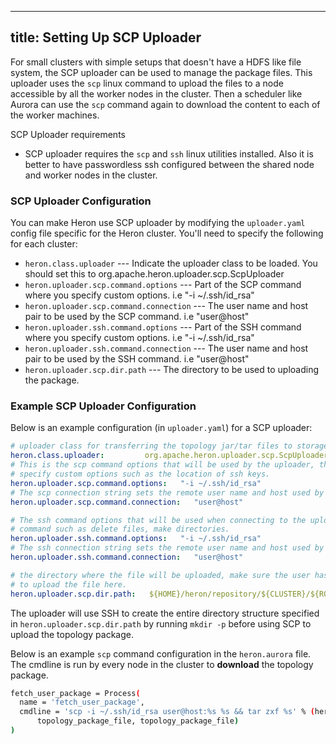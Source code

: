 <!--
    Licensed to the Apache Software Foundation (ASF) under one
    or more contributor license agreements.  See the NOTICE file
    distributed with this work for additional information
    regarding copyright ownership.  The ASF licenses this file
    to you under the Apache License, Version 2.0 (the
    "License"); you may not use this file except in compliance
    with the License.  You may obtain a copy of the License at

      http://www.apache.org/licenses/LICENSE-2.0

    Unless required by applicable law or agreed to in writing,
    software distributed under the License is distributed on an
    "AS IS" BASIS, WITHOUT WARRANTIES OR CONDITIONS OF ANY
    KIND, either express or implied.  See the License for the
    specific language governing permissions and limitations
    under the License.
-->
---
title: Setting Up SCP Uploader
---

For small clusters with simple setups that doesn't have a HDFS like file system, the SCP uploader
can be used to manage the package files. This uploader uses the `scp` linux command to upload the
files to a node accessible by all the worker nodes in the cluster. Then a scheduler like Aurora can
use the `scp` command again to download the content to each of the worker machines.

SCP Uploader requirements

* SCP uploader requires the `scp` and `ssh` linux utilities installed. Also it is better to have
passwordless ssh configured between the shared node and worker nodes in the cluster.

### SCP Uploader Configuration

You can make Heron use SCP uploader by modifying the `uploader.yaml` config file specific
for the Heron cluster. You'll need to specify the following for each cluster:

* `heron.class.uploader` --- Indicate the uploader class to be loaded. You should set this to
org.apache.heron.uploader.scp.ScpUploader
* `heron.uploader.scp.command.options` --- Part of the SCP command where you specify custom options.
i.e "-i ~/.ssh/id_rsa"
* `heron.uploader.scp.command.connection` --- The user name and host pair to be used by the SCP command.
i.e "user@host"
* `heron.uploader.ssh.command.options` --- Part of the SSH command where you specify custom options.
i.e "-i ~/.ssh/id_rsa"
* `heron.uploader.ssh.command.connection` --- The user name and host pair to be used by the SSH command.
i.e "user@host"
* `heron.uploader.scp.dir.path` --- The directory to be used to uploading the package.

### Example SCP Uploader Configuration

Below is an example configuration (in `uploader.yaml`) for a SCP uploader:

```yaml
# uploader class for transferring the topology jar/tar files to storage
heron.class.uploader:         org.apache.heron.uploader.scp.ScpUploader
# This is the scp command options that will be used by the uploader, this can be used to
# specify custom options such as the location of ssh keys.
heron.uploader.scp.command.options:   "-i ~/.ssh/id_rsa"
# The scp connection string sets the remote user name and host used by the uploader.
heron.uploader.scp.command.connection:   "user@host"

# The ssh command options that will be used when connecting to the uploading host to execute
# command such as delete files, make directories.
heron.uploader.ssh.command.options:   "-i ~/.ssh/id_rsa"
# The ssh connection string sets the remote user name and host used by the uploader.
heron.uploader.ssh.command.connection:   "user@host"

# the directory where the file will be uploaded, make sure the user has the necessary permissions
# to upload the file here.
heron.uploader.scp.dir.path:   ${HOME}/heron/repository/${CLUSTER}/${ROLE}/${TOPOLOGY}
```

The uploader will use SSH to create the entire directory structure specified in `heron.uploader.scp.dir.path` 
by running `mkdir -p` before using SCP to upload the topology package.


Below is an example `scp` command configuration in the `heron.aurora` file. The cmdline is run by every node
in the cluster to **download** the topology package.

```bash
fetch_user_package = Process(
  name = 'fetch_user_package',
  cmdline = 'scp -i ~/.ssh/id_rsa user@host:%s %s && tar zxf %s' % (heron_topology_jar_uri, \
      topology_package_file, topology_package_file)
)
```